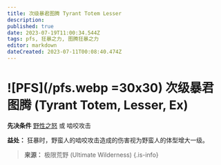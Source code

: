 ```yaml
---
title: 次级暴君图腾 Tyrant Totem Lesser
description: 
published: true
date: 2023-07-19T11:00:34.544Z
tags: pfs, 狂暴之力, 图腾狂暴之力
editor: markdown
dateCreated: 2023-07-11T00:08:40.474Z
---
```


# ![PFS](/pfs.webp =30x30) 次级暴君图腾 (Tyrant Totem, Lesser, Ex)

**先决条件** [野性之怒](/狂暴之力/野性之怒) 或 啮咬攻击

**益处：** 狂暴时，野蛮人的啮咬攻击造成的伤害视为野蛮人的体型增大一级。

> **来源：** 极限荒野 (Ultimate Wilderness)
{.is-info}

